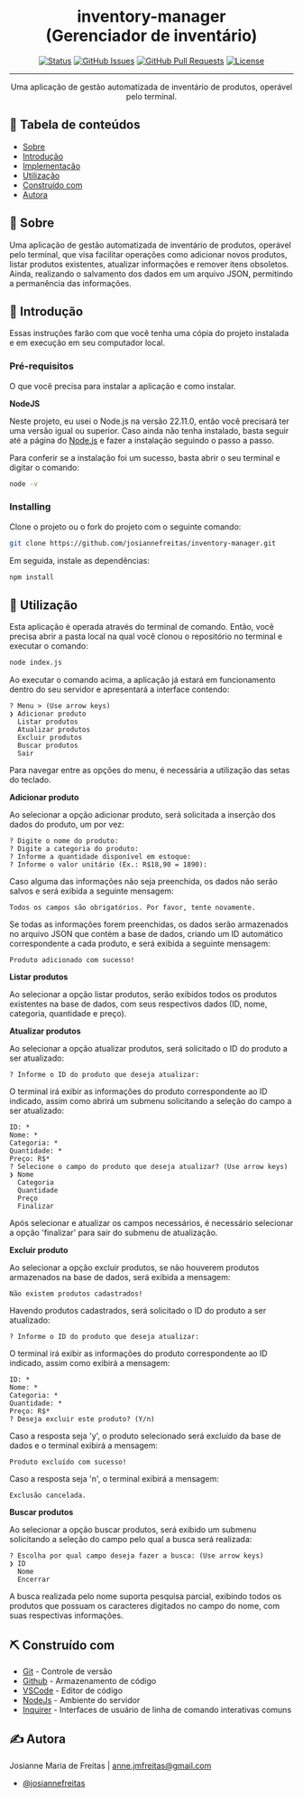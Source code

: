<h1 align="center">inventory-manager<br> (Gerenciador de inventário)</h1>

<div align="center">

[![Status](https://img.shields.io/badge/status-active-success.svg)]()
[![GitHub Issues](https://img.shields.io/github/issues/josiannefreitas/inventory-manager.svg)](https://github.com/josiannefreitas/inventory-manager/issues)
[![GitHub Pull Requests](https://img.shields.io/github/issues-pr/josiannefreitas/inventory-manager.svg)](https://github.com/josiannefreitas/inventory-manager/pulls)
[![License](https://img.shields.io/badge/license-ISC-blue.svg)](/LICENSE)

</div>

---

<p align="center"> Uma aplicação de gestão automatizada de inventário de produtos, operável pelo terminal. 
    <br> 
</p>

## 📝 Tabela de conteúdos

- [Sobre](#about)
- [Introdução](#getting_started)
- [Implementação](#deployment)
- [Utilização](#usage)
- [Construído com](#built_using)
- [Autora](#authors)

## 🧐 Sobre <a name = "about"></a>

Uma aplicação de gestão automatizada de inventário de produtos, operável pelo terminal, que visa facilitar operações como adicionar novos produtos, listar produtos existentes, atualizar informações e remover itens obsoletos. Ainda, realizando o salvamento dos dados em um arquivo JSON, permitindo a permanência das informações.

## 🏁 Introdução <a name = "getting_started"></a>

Essas instruções farão com que você tenha uma cópia do projeto instalada e em execução em seu computador local.

### Pré-requisitos

O que você precisa para instalar a aplicação e como instalar.

<strong>NodeJS</strong>

Neste projeto, eu usei o Node.js na versão 22.11.0, então você precisará ter uma versão igual ou superior.
Caso ainda não tenha instalado, basta seguir até a página do [Node.js](https://nodejs.org/pt) e fazer a instalação seguindo o passo a passo.

Para conferir se a instalação foi um sucesso, basta abrir o seu terminal e digitar o comando:

```bash
node -v
```

### Installing

Clone o projeto ou o fork do projeto com o seguinte comando:

```bash
git clone https://github.com/josiannefreitas/inventory-manager.git
```

Em seguida, instale as dependências:

```bash
npm install
```

## 🎈 Utilização <a name="usage"></a>

Esta aplicação é operada através do terminal de comando. Então, você precisa abrir a pasta local na qual você clonou o repositório no terminal e executar o comando:

```bash
node index.js
```

Ao executar o comando acima, a aplicação já estará em funcionamento dentro do seu servidor e apresentará a interface contendo:

```
? Menu > (Use arrow keys)
❯ Adicionar produto
  Listar produtos
  Atualizar produtos
  Excluir produtos
  Buscar produtos
  Sair
```

Para navegar entre as opções do menu, é necessária a utilização das setas do teclado.

<strong>Adicionar produto</strong>

Ao selecionar a opção adicionar produto, será solicitada a inserção dos dados do produto, um por vez:

```
? Digite o nome do produto:
? Digite a categoria do produto:
? Informe a quantidade disponível em estoque:
? Informe o valor unitário (Ex.: R$18,90 = 1890):
```

Caso alguma das informações não seja preenchida, os dados não serão salvos e será exibida a seguinte mensagem:

```
Todos os campos são obrigatórios. Por favor, tente novamente.
```

Se todas as informações forem preenchidas, os dados serão armazenados no arquivo JSON que contém a base de dados, criando um ID automático correspondente a cada produto, e será exibida a seguinte mensagem:

```
Produto adicionado com sucesso!
```

<strong>Listar produtos</strong>

Ao selecionar a opção listar produtos, serão exibidos todos os produtos existentes na base de dados, com seus respectivos dados (ID, nome, categoria, quantidade e preço).

<strong>Atualizar produtos</strong>

Ao selecionar a opção atualizar produtos, será solicitado o ID do produto a ser atualizado:

```
? Informe o ID do produto que deseja atualizar:
```

O terminal irá exibir as informações do produto correspondente ao ID indicado, assim como abrirá um submenu solicitando a seleção do campo a ser atualizado:

```
ID: *
Nome: *
Categoria: *
Quantidade: *
Preço: R$*
? Selecione o campo do produto que deseja atualizar? (Use arrow keys)
❯ Nome
  Categoria
  Quantidade
  Preço
  Finalizar
```

Após selecionar e atualizar os campos necessários, é necessário selecionar a opção 'finalizar' para sair do submenu de atualização.

<strong>Excluir produto</strong>

Ao selecionar a opção excluir produtos, se não houverem produtos armazenados na base de dados, será exibida a mensagem:

```
Não existem produtos cadastrados!
```

Havendo produtos cadastrados, será solicitado o ID do produto a ser atualizado:

```
? Informe o ID do produto que deseja atualizar:
```

O terminal irá exibir as informações do produto correspondente ao ID indicado, assim como exibirá a mensagem:

```
ID: *
Nome: *
Categoria: *
Quantidade: *
Preço: R$*
? Deseja excluir este produto? (Y/n)
```

Caso a resposta seja 'y', o produto selecionado será excluído da base de dados e o terminal exibirá a mensagem:

```
Produto excluído com sucesso!
```

Caso a resposta seja 'n', o terminal exibirá a mensagem:

```
Exclusão cancelada.
```

<strong>Buscar produtos</strong>

Ao selecionar a opção buscar produtos, será exibido um submenu solicitando a seleção do campo pelo qual a busca será realizada:

```
? Escolha por qual campo deseja fazer a busca: (Use arrow keys)
❯ ID
  Nome
  Encerrar
```

A busca realizada pelo nome suporta pesquisa parcial, exibindo todos os produtos que possuam os caracteres digitados no campo do nome, com suas respectivas informações.

## ⛏️ Construído com <a name = "built_using"></a>

- [Git](https://git-scm.com/) - Controle de versão
- [Github](https://github.com/) - Armazenamento de código
- [VSCode](vscode) - Editor de código
- [NodeJs](https://nodejs.org/en/) - Ambiente do servidor
- [Inquirer](https://github.com/SBoudrias/Inquirer.js/blob/main/packages/inquirer/README.md) - Interfaces de usuário de linha de comando interativas comuns

## ✍️ Autora <a name = "authors"></a>

Josianne Maria de Freitas | anne.jmfreitas@gmail.com

- [@josiannefreitas](https://www.github.com/josiannefreitas)
